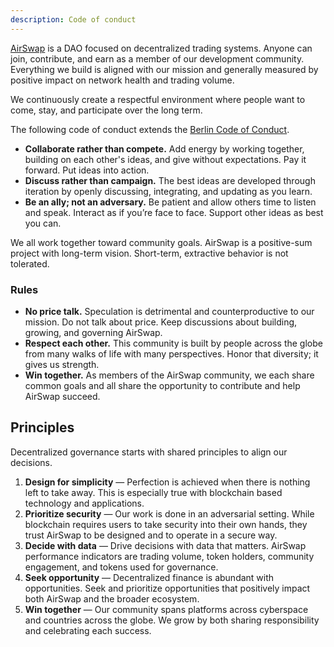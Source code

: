 ```yaml
---
description: Code of conduct
---
```


[AirSwap](https://about.airswap.io/) is a DAO focused on decentralized trading systems. Anyone can join, contribute, and earn as a member of our development community. Everything we build is aligned with our mission and generally measured by positive impact on network health and trading volume.

We continuously create a respectful environment where people want to come, stay, and participate over the long term.

The following code of conduct extends the [Berlin Code of Conduct](https://berlincodeofconduct.org).

- **Collaborate rather than compete.** Add energy by working together, building on each other's ideas, and give without expectations. Pay it forward. Put ideas into action.
- **Discuss rather than campaign.** The best ideas are developed through iteration by openly discussing, integrating, and updating as you learn.
- **Be an ally; not an adversary.** Be patient and allow others time to listen and speak. Interact as if you’re face to face. Support other ideas as best you can.

We all work together toward community goals. AirSwap is a positive-sum project with long-term vision. Short-term, extractive behavior is not tolerated.

### Rules

- **No price talk.** Speculation is detrimental and counterproductive to our mission. Do not talk about price. Keep discussions about building, growing, and governing AirSwap.
- **Respect each other.** This community is built by people across the globe from many walks of life with many perspectives. Honor that diversity; it gives us strength.
- **Win together.** As members of the AirSwap community, we each share common goals and all share the opportunity to contribute and help AirSwap succeed.

## Principles

Decentralized governance starts with shared principles to align our decisions.

1. **Design for simplicity** — Perfection is achieved when there is nothing left to take away. This is especially true with blockchain based technology and applications.
2. **Prioritize security** — Our work is done in an adversarial setting. While blockchain requires users to take security into their own hands, they trust AirSwap to be designed and to operate in a secure way.
3. **Decide with data** — Drive decisions with data that matters. AirSwap performance indicators are trading volume, token holders, community engagement, and tokens used for governance.
4. **Seek opportunity** — Decentralized finance is abundant with opportunities. Seek and prioritize opportunities that positively impact both AirSwap and the broader ecosystem.
5. **Win together** — Our community spans platforms across cyberspace and countries across the globe. We grow by both sharing responsibility and celebrating each success.
